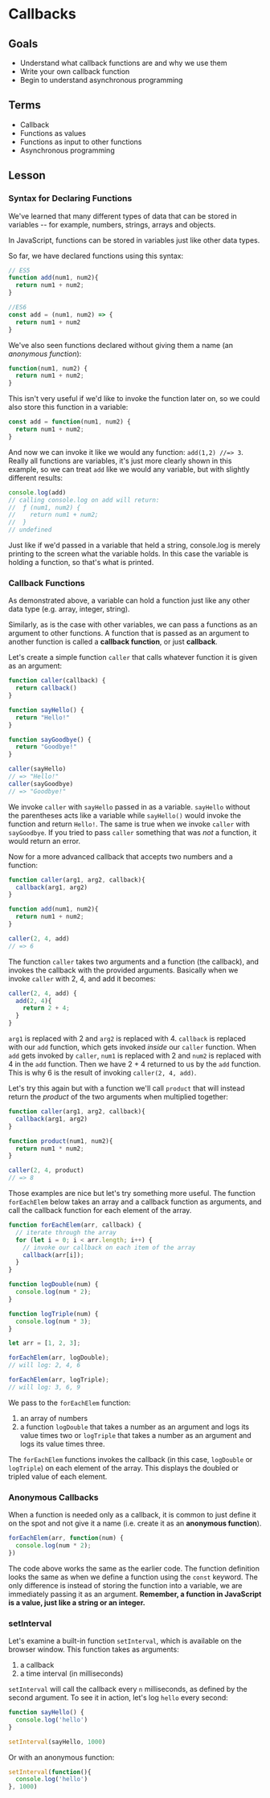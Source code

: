 # Callbacks

## Goals
* Understand what callback functions are and why we use them
* Write your own callback function
* Begin to understand asynchronous programming

## Terms

* Callback
* Functions as values
* Functions as input to other functions
* Asynchronous programming

## Lesson

### Syntax for Declaring Functions

We've learned that many different types of data that can be stored in variables -- for example, numbers, strings, arrays and objects.

In JavaScript, functions can be stored in variables just like other data types.

So far, we have declared functions using this syntax:

```js
// ES5
function add(num1, num2){
  return num1 + num2;
}

//ES6
const add = (num1, num2) => {
  return num1 + num2
}
```

We've also seen functions declared without giving them a name (an _anonymous function_):

```js
function(num1, num2) {
  return num1 + num2;
}
```

This isn't very useful if we'd like to invoke the function later on, so we could also store this function in a variable:
```js
const add = function(num1, num2) {
  return num1 + num2;
}
```
And now we can invoke it like we would any function: `add(1,2) //=> 3`. Really all functions are variables, it's just more clearly shown in this example, so we can treat `add` like we would any variable, but with slightly different results:
```js
console.log(add)
// calling console.log on add will return:
//  ƒ (num1, num2) {
//    return num1 + num2;
//  }
// undefined
```

Just like if we'd passed in a variable that held a string, console.log is merely printing to the screen what the variable holds. In this case the variable is holding a function, so that's what is printed.

### Callback Functions

As demonstrated above, a variable can hold a function just like any other data type (e.g. array, integer, string).

Similarly, as is the case with other variables, we can pass a functions as an argument to other functions. A function that is passed as an argument to another function is called a **callback function**, or just **callback**.

Let's create a simple function `caller` that calls whatever function it is given as an argument:

```js
function caller(callback) {
  return callback()
}

function sayHello() {
  return "Hello!"
}

function sayGoodbye() {
  return "Goodbye!"
}

caller(sayHello)
// => "Hello!"
caller(sayGoodbye)
// => "Goodbye!"
```

We invoke `caller` with `sayHello` passed in as a variable. `sayHello` without the parentheses acts like a variable while `sayHello()` would invoke the function and return `Hello!`. The same is true when we invoke `caller` with `sayGoodbye`. If you tried to pass `caller` something that was _not_ a function, it would return an error.

Now for a more advanced callback that accepts two numbers and a function:
```js
function caller(arg1, arg2, callback){
  callback(arg1, arg2)
}

function add(num1, num2){
  return num1 + num2;
}

caller(2, 4, add)
// => 6
```

The function `caller` takes two arguments and a function (the callback), and invokes the callback with the provided arguments.
Basically when we invoke `caller` with 2, 4, and add it becomes:
```js
caller(2, 4, add) {
  add(2, 4){
    return 2 + 4;
  }
}
```

`arg1` is replaced with 2 and `arg2` is replaced with 4. `callback` is replaced with our `add` function, which gets invoked _inside_ our `caller` function. When `add` gets invoked by `caller`, `num1` is replaced with 2 and `num2` is replaced with 4 in the `add` function. Then we have 2 + 4 returned to us by the `add` function. This is why 6 is the result of invoking `caller(2, 4, add)`.

Let's try this again but with a function we'll call `product` that will instead return the _product_ of the two arguments when multiplied together:
```js
function caller(arg1, arg2, callback){
  callback(arg1, arg2)
}

function product(num1, num2){
  return num1 * num2;
}

caller(2, 4, product)
// => 8
```

Those examples are nice but let's try something more useful. The function `forEachElem` below takes an array and a callback function as arguments, and call the callback function for each element of the array.

```js
function forEachElem(arr, callback) {
  // iterate through the array
  for (let i = 0; i < arr.length; i++) {
    // invoke our callback on each item of the array
    callback(arr[i]);
  }
}

function logDouble(num) {
  console.log(num * 2);
}

function logTriple(num) {
  console.log(num * 3);
}

let arr = [1, 2, 3];

forEachElem(arr, logDouble);
// will log: 2, 4, 6

forEachElem(arr, logTriple);
// will log: 3, 6, 9
```

We pass to the `forEachElem` function:
1. an array of numbers
2. a function `logDouble` that takes a number as an argument and logs its value times two or `logTriple` that takes a number as an argument and logs its value times three.

The `forEachElem` functions invokes the callback (in this case, `logDouble` or `logTriple`) on each element of the array. This displays the doubled or tripled value of each element.

### Anonymous Callbacks

When a function is needed only as a callback, it is common to just define it on the spot and not give it a name (i.e. create it as an **anonymous function**).

```js
forEachElem(arr, function(num) {
  console.log(num * 2);
})
```

The code above works the same as the earlier code. The function definition looks the same as when we define a function using the `const` keyword. The only difference is instead of storing the function into a variable, we are immediately passing it as an argument. **Remember, a function in JavaScript is a value, just like a string or an integer.**


### setInterval

Let's examine a built-in function `setInterval`, which is available on the browser window. This function takes as arguments:

1. a callback
2. a time interval (in milliseconds)

`setInterval` will call the callback every `n` milliseconds, as defined by the second argument. To see it in action, let's log `hello` every second:

```js
function sayHello() {
  console.log('hello')
}

setInterval(sayHello, 1000)
```

Or with an anonymous function:

```js
setInterval(function(){
  console.log('hello')
}, 1000)
```


